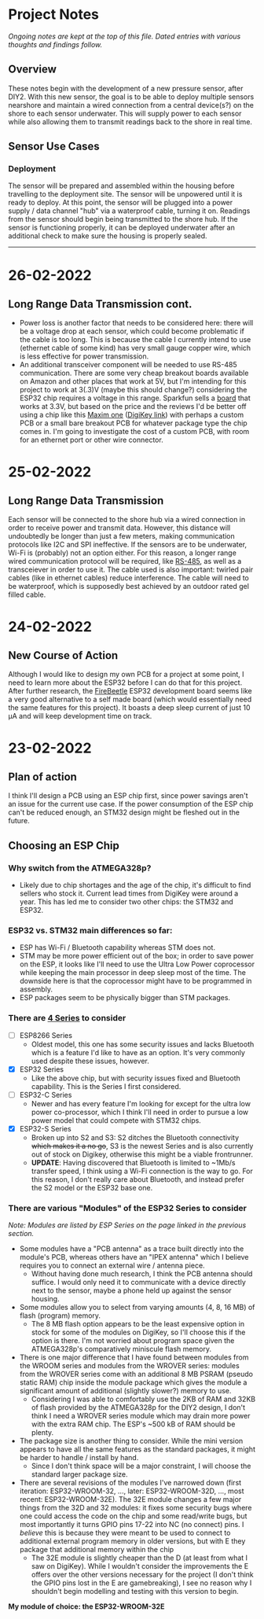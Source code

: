 # Project Notes

*Ongoing notes are kept at the top of this file. Dated entries with various thoughts and findings follow.*

## Overview
These notes begin with the development of a new pressure sensor, after DIY2. With this new sensor, the goal is to be able to deploy multiple sensors nearshore and maintain a wired connection from a central device(s?) on the shore to each sensor underwater. This will supply power to each sensor while also allowing them to transmit readings back to the shore in real time.


## Sensor Use Cases 

### Deployment
The sensor will be prepared and assembled within the housing before travelling to the deployment site. The sensor will be unpowered until it is ready to deploy. At this point, the sensor will be plugged into a power supply / data channel "hub" via a waterproof cable, turning it on. Readings from the sensor should begin being transmitted to the shore hub. If the sensor is functioning properly, it can be deployed underwater after an additional check to make sure the housing is properly sealed.
   
---

# 26-02-2022

## Long Range Data Transmission cont.
- Power loss is another factor that needs to be considered here: there will be a voltage drop at each sensor, which could become problematic if the cable is too long. This is because the cable I currently intend to use (ethernet cable of some kind) has very small gauge copper wire, which is less effective for power transmission.
- An additional transceiver component will be needed to use RS-485 communication. There are some very cheap breakout boards available on Amazon and other places that work at 5V, but I'm intending for this project to work at 3(.3)V (maybe this should change?) considering the ESP32 chip requires a voltage in this range. Sparkfun sells a [board](https://www.sparkfun.com/products/10124) that works at 3.3V, but based on the price and the reviews I'd be better off using a chip like this [Maxim one](https://www.maximintegrated.com/en/products/interface/transceivers/MAX3485.html) ([DigiKey link](https://www.digikey.ca/en/products/detail/analog-devices-inc-maxim-integrated/MAX3485CSA-T/1703654)) with perhaps a custom PCB or a small bare breakout PCB for whatever package type the chip comes in. I'm going to investigate the cost of a custom PCB, with room for an ethernet port or other wire connector.


# 25-02-2022

## Long Range Data Transmission
Each sensor will be connected to the shore hub via a wired connection in order to receive power and transmit data. However, this distance will undoubtedly be longer than just a few meters, making communication protocols like I2C and SPI ineffective. If the sensors are to be underwater, Wi-Fi is (probably) not an option either. For this reason, a longer range wired communication protocol will be required, like [RS-485](https://www.omega.ca/en/resources/rs422-rs485-rs232), as well as a transceiever in order to use it. The cable used is also important: twirled pair cables (like in ethernet cables) reduce interference. The cable will need to be waterproof, which is supposedly best achieved by an outdoor rated gel filled cable.

    
# 24-02-2022

## New Course of Action
Although I would like to design my own PCB for a project at some point, I need to learn more about the ESP32 before I can do that for this project. After further research, the [FireBeetle](https://www.dfrobot.com/product-1590.html) ESP32 development board seems like a very good alternative to a self made board (which would essentially need the same features for this project). It boasts a deep sleep current of just 10 μA and will keep development time on track. 

  
# 23-02-2022

## Plan of action
I think I'll design a PCB using an ESP chip first, since power savings aren't an issue for the current use case. If the power consumption of the ESP chip can't be reduced enough, an STM32 design might be fleshed out in the future.


## Choosing an ESP Chip

### Why switch from the ATMEGA328p?
- Likely due to chip shortages and the age of the chip, it's difficult to find sellers who stock it. Current lead times from DigiKey were around a year. This has led me to consider two other chips: the STM32 and ESP32.

### ESP32 vs. STM32 main differences so far:
- ESP has Wi-Fi / Bluetooth capability whereas STM does not.
- STM may be more power efficient out of the box; in order to save power on the ESP, it looks like I'll need to use the Ultra Low Power coprocessor while keeping the main processor in deep sleep most of the time. The downside here is that the coprocessor might have to be programmed in assembly.
- ESP packages seem to be physically bigger than STM packages.

### There are [4 Series](https://www.espressif.com/en/products/modules) to consider 

- [ ] ESP8266 Series
    - Oldest model, this one has some security issues and lacks Bluetooth which is a feature I'd like to have as an option. It's very commonly used despite these issues, however.
- [x] ESP32 Series
    - Like the above chip, but with security issues fixed and Bluetooth capability. This is the Series I first considered.
- [ ] ESP32-C Series
    - Newer and has every feature I'm looking for except for the ultra low power co-processor, which I think I'll need in order to pursue a low power model that could compete with STM32 chips.
- [x] ESP32-S Series
    - Broken up into S2 and S3: S2 ditches the Bluetooth connectivity ~~which makes it a no go~~, S3 is the newest Series and is also currently out of stock on Digikey, otherwise this might be a viable frontrunner. 
    - **UPDATE**: Having discovered that Bluetooth is limited to ~1Mb/s transfer speed, I think using a Wi-Fi connection is the way to go. For this reason, I don't really care about Bluetooth, and instead prefer the S2 model or the ESP32 base one. 


### There are various "Modules" of the ESP32 Series to consider
*Note: Modules are listed by ESP Series on the page linked in the previous section.*

- Some modules have a "PCB antenna" as a trace built directly into the module's PCB, whereas others have an "IPEX antenna" which I believe requires you to connect an external wire / antenna piece.
    - Without having done much research, I think the PCB antenna should suffice. I would only need it to communicate with a device directly next to the sensor, maybe a phone held up against the sensor housing.
- Some modules allow you to select from varying amounts (4, 8, 16 MB) of flash (program) memory.
    - The 8 MB flash option appears to be the least expensive option in stock for some of the modules on DigiKey, so I'll choose this if the option is there. I'm not worried about program space given the ATMEGA328p's comparatively miniscule flash memory.
- There is one major difference that I have found between modules from the WROOM series and modules from the WROVER series: modules from the WROVER series come with an additional 8 MB PSRAM (pseudo static RAM) chip inside the module package which gives the module a significant amount of additional (slightly slower?) memory to use.
    - Considering I was able to comfortably use the 2KB of RAM and 32KB of flash provided by the ATMEGA328p for the DIY2 design, I don't think I need a WROVER series module which may drain more power with the extra RAM chip. The ESP's ~500 kB of RAM should be plenty.
- The package size is another thing to consider. While the mini version appears to have all the same features as the standard packages, it might be harder to handle / install by hand. 
    - Since I don't think space will be a major constraint, I will choose the standard larger package size.
- There are several revisions of the modules I've narrowed down (first iteration: ESP32-WROOM-32, ..., later: ESP32-WROOM-32D, ..., most recent: ESP32-WROOM-32E). The 32E module changes a few major things from the 32D and 32 modules: it fixes some security bugs where one could access the code on the chip and some read/write bugs, but most importantly it turns GPIO pins 17-22 into NC (no connect) pins. I *believe* this is because they were meant to be used to connect to additional external program memory in older versions, but with E they package that additional memory within the chip
    - The 32E module is slightly cheaper than the D (at least from what I saw on DigiKey). While I wouldn't consider the improvements the E offers over the other versions necessary for the project (I don't think the GPIO pins lost in the E are gamebreaking), I see no reason why I shouldn't begin modelling and testing with this version to begin.

**My module of choice: the ESP32-WROOM-32E**


